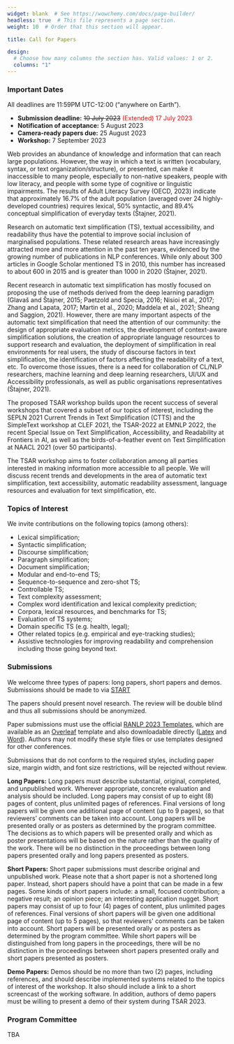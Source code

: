 ```yaml
---
widget: blank  # See https://wowchemy.com/docs/page-builder/
headless: true  # This file represents a page section.
weight: 10  # Order that this section will appear.

title: Call for Papers

design:
  # Choose how many columns the section has. Valid values: 1 or 2.
  columns: "1"
---
```


### Important Dates

All deadlines are 11:59PM UTC-12:00 (“anywhere on Earth”).

- **Submission deadline:** <del>10 July 2023</del> <span style="color:red">(Extended) 17 July 2023</span> 
- **Notification of acceptance:** 5 August 2023
- **Camera-ready papers due:** 25 August 2023
- **Workshop:** 7 September 2023


Web provides an abundance of knowledge and information that can reach large populations. However, the way in which a text is written (vocabulary, syntax, or text organization/structure), or presented, can make it inaccessible to many people, especially to non-native speakers, people with low literacy, and people with some type of cognitive or linguistic impairments. The results of Adult Literacy Survey (OECD, 2023) indicate that approximately 16.7% of the adult population (averaged over 24 highly-developed countries) requires lexical, 50% syntactic, and 89.4% conceptual simplification of everyday texts (Štajner, 2021).

Research on automatic text simplification (TS), textual accessibility, and readability thus have the potential to improve social inclusion of marginalised populations. These related research areas have increasingly attracted more and more attention in the past ten years, evidenced by the growing number of publications in NLP conferences. While only about 300 articles in Google Scholar mentioned TS in 2010, this number has increased to about 600 in 2015 and is greater than 1000 in 2020 (Štajner, 2021).

Recent research in automatic text simplification has mostly focused on proposing the use of methods derived from the deep learning paradigm (Glavaš and Štajner, 2015; Paetzold and Specia, 2016; Nisioi et al., 2017; Zhang and Lapata, 2017; Martin et al., 2020; Maddela et al., 2021; Sheang and Saggion, 2021). However, there are many important aspects of the automatic text simplification that need the attention of our community: the design of appropriate evaluation metrics, the development of context-aware simplification solutions, the creation of appropriate language resources to support research and evaluation, the deployment of simplification in real environments for real users, the study of discourse factors in text simplification, the identification of factors affecting the readability of a text, etc. To overcome those issues, there is a need for collaboration of CL/NLP researchers, machine learning and deep learning researchers, UI/UX and Accessibility professionals, as well as public organisations representatives (Štajner, 2021).

The proposed TSAR workshop builds upon the recent success of several workshops that covered a subset of our topics of interest, including the SEPLN 2021 Current Trends in Text Simplification (CTTS) and the SimpleText workshop at CLEF 2021, the TSAR-2022 at EMNLP 2022, the recent Special Issue on Text Simplification, Accessibility, and Readability at Frontiers in AI, as well as the birds-of-a-feather event on Text Simplification at NAACL 2021 (over 50 participants).

The TSAR workshop aims to foster collaboration among all parties interested in making information more accessible to all people.  We will discuss recent trends and developments in the area of automatic text simplification, text accessibility, automatic readability assessment, language resources and evaluation for text simplification, etc.

### Topics of Interest

We invite contributions on the following topics (among others):

- Lexical simplification;
- Syntactic simplification;
- Discourse simplification;
- Paragraph simplification;
- Document simplification;
- Modular and end-to-end TS;
- Sequence-to-sequence and zero-shot TS;
- Controllable TS;
- Text complexity assessment;
- Complex word identification and lexical complexity prediction;
- Corpora, lexical resources, and benchmarks for TS;
- Evaluation of TS systems;
- Domain specific TS (e.g. health, legal);
- Other related topics (e.g. empirical and eye-tracking studies);
- Assistive technologies for improving readability and comprehension including those going beyond text.

### Submissions

We welcome three types of papers: long papers, short papers and demos. Submissions should be made to via [START](https://softconf.com/ranlp23/TSAR/)

The papers should present novel research. The review will be double blind and thus all submissions should be anonymized. 

Paper submissions must use the official [RANLP 2023 Templates](http://ranlp.org/ranlp2023/index.php/submissions/), which are available as an [Overleaf](https://www.overleaf.com/latex/templates/instructions-for-ranlp-2023-proceedings/dwjrqsgfrrgm) template and also downloadable directly ([Latex](http://ranlp.org/ranlp2023/Templates/ranlp2023-LaTeX.zip) and [Word](http://ranlp.org/ranlp2023/Templates/ranlp2023-word.docx)). Authors may not modify these style files or use templates designed for other conferences. 
 
Submissions that do not conform to the required styles, including paper size, margin width, and font size restrictions, will be rejected without review.

**Long Papers:**  Long papers must describe substantial, original, completed, and unpublished work. Wherever appropriate, concrete evaluation and analysis should be included.  Long papers may consist of up to eight (8) pages of content, plus unlimited pages of references. Final versions of long papers will be given one additional page of content (up to 9 pages), so that reviewers’ comments can be taken into account. Long papers will be presented orally or as posters as determined by the program committee. The decisions as to which papers will be presented orally and which as poster presentations will be based on the nature rather than the quality of the work. There will be no distinction in the proceedings between long papers presented orally and long papers presented as posters.

**Short Papers:**  Short paper submissions must describe original and unpublished work. Please note that a short paper is not a shortened long paper. Instead, short papers should have a point that can be made in a few pages. Some kinds of short papers include: a small, focused contribution; a negative result; an opinion piece; an interesting application nugget. Short papers may consist of up to four (4) pages of content, plus unlimited pages of references. Final versions of short papers will be given one additional page of content (up to 5 pages), so that reviewers' comments can be taken into account. Short papers will be presented orally or as posters as determined by the program committee. While short papers will be distinguished from long papers in the proceedings, there will be no distinction in the proceedings between short papers presented orally and short papers presented as posters. 

**Demo Papers:**  Demos should be no more than two (2) pages, including references, and should describe implemented systems related to the topics of interest of the workshop. It also should include a link to a short screencast of the working software. In addition, authors of demo papers must be willing to present a demo of their system during TSAR 2023.

### Program Committee

TBA
